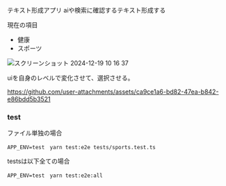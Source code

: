 テキスト形成アプリ
aiや検索に確認するテキスト形成する

現在の項目
- 健康
- スポーツ

![スクリーンショット 2024-12-19 10 16 37](https://github.com/user-attachments/assets/1c9ea6aa-43d1-45d8-be15-b996b32ddf47)

uiを自身のレベルで変化させて、選択させる。

https://github.com/user-attachments/assets/ca9ce1a6-bd82-47ea-b842-e86bdd5b3521

### test

ファイル単独の場合
```
APP_ENV=test　yarn test:e2e tests/sports.test.ts
```

testsは以下全ての場合
```
APP_ENV=test　yarn test:e2e:all
```

